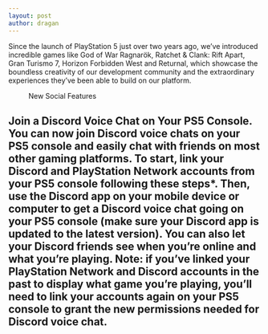 ```yaml
---
layout: post
author: dragan
---
```


Since the launch of PlayStation 5 just over two years ago, we’ve introduced incredible games like God of War Ragnarök, Ratchet & Clank: Rift Apart, Gran Turismo 7, Horizon Forbidden West and Returnal, which showcase the boundless creativity of our development community and the extraordinary experiences they’ve been able to build on our platform.

   <div class="mt-8 overflow-y-auto">
      <figure><img
          src="https://media.wired.com/photos/629133e5e9a46d033b3380c7/16:9/w_2399,h_1349,c_limit/Finding-a-PlayStation-5-Is-About-to-Get-Easier-Gear-shutterstock_1855958302.jpg"
          alt="">
        <figcaption class="text-xl mt-8 font-bold">New Social Features </figcaption>
      </figure>
      <h2 class="mt-2 overflow-y-auto">Join a Discord Voice Chat on Your PS5 Console. You can now join
        Discord voice chats on your PS5 console and easily chat with friends on
        most other gaming platforms. To start, link your Discord and PlayStation
        Network accounts from your PS5 console following these steps*. Then, use
        the Discord app on your mobile device or computer to get a Discord voice
        chat going on your PS5 console (make sure your Discord app is updated to
        the latest version). You can also let your Discord friends see when
        you’re online and what you’re playing.
        Note: if you’ve linked your PlayStation Network and Discord accounts in
        the past to display what game you’re playing, you’ll need to link your
        accounts again on your PS5 console to grant the new permissions needed
        for Discord voice chat.</h2>
    </div>

   
